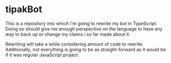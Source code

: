 # tipakBot

This is a repository into which i'm going to rewrite my bot in TypeScript. Doing so should give me enough perspective on the language to have any way to back up or change my claims i so far made about it.

Rewriting will take a while considering amount of code to rewrite. Additionally, not everything is going to be as straight-forward as it would be if it was regular JavaScript project.
